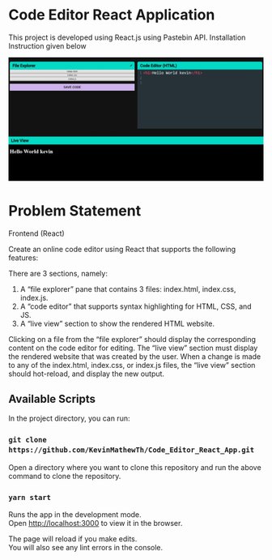 # Code Editor React Application

This project is developed using React.js using Pastebin API.
Installation Instruction given below

![alt text](https://github.com/KevinMathewTh/Code_Editor_React_App/blob/master/docs/preview.JPG?raw=true)

# Problem Statement

Frontend (React)

Create an online code editor using React that supports the following features:

There are 3 sections, namely:

1. A “file explorer” pane that contains 3 files: index.html, index.css, index.js.
2. A “code editor” that supports syntax highlighting for HTML, CSS, and JS.
3. A “live view” section to show the rendered HTML website.

Clicking on a file from the “file explorer” should display the corresponding content on the code editor for editing.
The “live view” section must display the rendered website that was created by the user. When a change is made to any of the index.html, index.css, or index.js files, the “live view” section should hot-reload, and display the new output.

## Available Scripts

In the project directory, you can run:

### `git clone https://github.com/KevinMathewTh/Code_Editor_React_App.git`

Open a directory where you want to clone this repository and run the above command to clone the repository.

### `yarn start`

Runs the app in the development mode.\
Open [http://localhost:3000](http://localhost:3000) to view it in the browser.

The page will reload if you make edits.\
You will also see any lint errors in the console.
